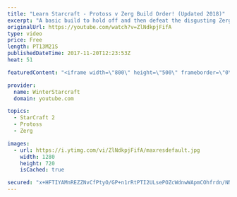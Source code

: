 ```yaml
---
title: "Learn Starcraft - Protoss v Zerg Build Order! (Updated 2018)"
excerpt: "A basic build to hold off and then defeat the disgusting Zerg! Meant for lower level players who have little direction, not for high level players looking for the dankest meta :) -- Watch live at https://www.twitch.tv/wintergaming"
originalUrl: https://youtube.com/watch?v=ZlNdkpjFifA
type: video
price: Free
length: PT13M21S
publishedDateTime: 2017-11-20T12:23:53Z
heat: 51

featuredContent: "<iframe width=\"800\" height=\"500\" frameborder=\"0\" src=\"https://www.youtube.com/embed/ZlNdkpjFifA\" allow=\"accelerometer; autoplay; encrypted-media; gyroscope; picture-in-picture\" allowfullscreen></iframe>"

provider:
  name: WinterStarcraft
  domain: youtube.com

topics:
  - StarCraft 2
  - Protoss
  - Zerg

images:
  - url: https://i.ytimg.com/vi/ZlNdkpjFifA/maxresdefault.jpg
    width: 1280
    height: 720
    isCached: true

secured: "x+HFTIYAMnREZZNvCfPtyO/GP+n1rRtPTI2ULsePOZcWdnwWApmCOhfrdn/NNkiksNa4eq39s8gMv41MtDnEgfrTPX8i68qdW8QRacXwqPhS/tbRaaXfmhHm95f5vvjmuhO/orOfGHfDcCowjXKXqfH4WfUZcMv5Q5ZC6QxsbPMRnM8hPkPiGO/Vin6X08IQy7yLxojkPzPiuKaBJcgAEhUYmdluUzGunNquo2AhNV/bXqM/9yco4G10FY+bJxkyoI7koWWWlpa3Sh7BD9D8f5K9qyCGflM+Es2+TPQsohrc6X7rjpU9S/uyqUDBbuMynRfUsF1UrCse5j9t0UH6jFIWWqRXbJ3JwfmYv4dNN3lJnx36dFf6kDNNAeLHDDlr9IUQW/w3GxVR+NjNnFucd5WjbNeuW3quww5BZ9R54+g=;+aY6d1sfuKE7SLCbhm6zgA=="
---
```


